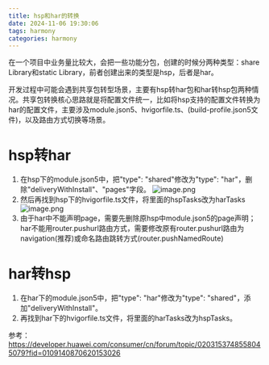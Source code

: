 ```yaml
---
title: hsp和har的转换
date: 2024-11-06 19:30:06
tags: harmony
categories: harmony
---
```

在一个项目中业务量比较大，会把一些功能分包，创建的时候分两种类型：share Library和static Library，前者创建出来的类型是hsp，后者是har。

开发过程中可能会遇到共享包转型场景，主要有hsp转har包和har转hsp包两种情况。共享包转换核心思路就是将配置文件统一，比如将hsp支持的配置文件转换为har的配置文件，主要涉及module.json5、hvigorfile.ts、(build-profile.json5文件)，以及路由方式切换等场景。

# hsp转har
1. 在hsp下的module.json5中，把"type": "shared"修改为"type": "har"，删除"deliveryWithInstall"、"pages"字段。
![image.png](/images/harmony1.png)
2. 然后再找到hsp下的hvigorfile.ts文件，将里面的hspTasks改为harTasks
![image.png](/images/harmony2.png)
3. 由于har中不能声明page，需要先删除原hsp中module.json5的page声明；har不能用router.pushurl路由方式，需要修改原有router.pushurl路由为navigation(推荐)或命名路由跳转方式(router.pushNamedRoute)

# har转hsp
1. 在har下的module.json5中，把"type": "har"修改为"type": "shared"，添加"deliveryWithInstall"。
2. 再找到har下的hvigorfile.ts文件，将里面的harTasks改为hspTasks。

参考：https://developer.huawei.com/consumer/cn/forum/topic/0203153748558045079?fid=0109140870620153026
